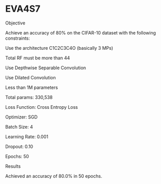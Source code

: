# EVA4S7
Objective

Achieve an accuracy of 80% on the CIFAR-10 dataset with the following constraints:

Use the architecture C1C2C3C4O (basically 3 MPs)

Total RF must be more than 44

Use Depthwise Separable Convolution

Use Dilated Convolution

Less than 1M parameters

Total params: 330,538

Loss Function: Cross Entropy Loss

Optimizer: SGD

Batch Size: 4

Learning Rate: 0.001

Dropout: 0.10

Epochs: 50

Results

Achieved an accuracy of 80.0% in 50 epochs.
